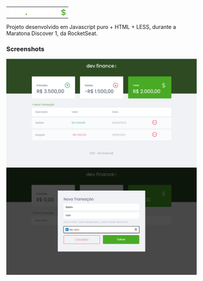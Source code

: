 <table>
  <tr>
    <td>
        <img src="https://github.com/luiizsilverio/dev-finances/blob/main/assets/logo.svg" style="width: 150px"/>
    </td>    
  </tr>
</table>

Projeto desenvolvido em Javascript puro + HTML + LESS, durante a Maratona Discover 1, da RocketSeat.<br/>

### Screenshots
![](https://github.com/luiizsilverio/dev-finances/blob/main/assets/tela1.png)
![](https://github.com/luiizsilverio/dev-finances/blob/main/assets/tela2.png)
